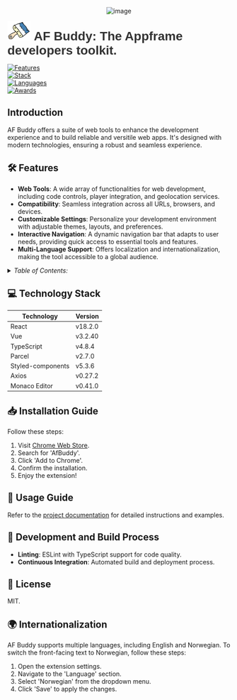 <p align="center">
  
  <img src="https://github.com/JayRichh/afbuddy/assets/18374849/d4187421-6c7d-457d-8505-75c7c2a5e9aa" alt="image" />

</p>

<p align="center">
  <h1 style="font-family: Arial, sans-serif; color: #333; display: inline;">
  <img src="/assets/icons/logo-bg-48.png" alt="image" />
    <span> AF Buddy: The Appframe developers toolkit. </span>  
  </h1>
</p>

[![Features](https://img.shields.io/badge/%20Features%20-%20Web%20Styling%20|%20Themes%20|%20Save/Load%20Snippets%20|%20User--Agents%20|%20Geolocation-007bff?style=flat-square&logo=features&logoColor=white)](link-to-features)<br>
[![Stack](https://img.shields.io/badge/%20Tech%20-%20React%20|%20Vue%20|%20TypeScript-4caf50?style=flat-square&logo=technology&logoColor=white)](link-to-technologies)<br>
[![Languages](https://img.shields.io/badge/%20Languages%20-%20English%20|%20Norwegian-ffeb3b?style=flat-square&logo=languages&logoColor=black)](link-to-languages)<br>
[![Awards](https://img.shields.io/badge/%20Awards%20-%20Best%20Development%20Buddy%20|%20Rubber%20Duck-gold?style=flat-square&logo=award&logoColor=black)](link-to-award)


## Introduction
AF Buddy offers a suite of web tools to enhance the development experience and to build reliable and versitile web apps. It's designed with modern technologies, ensuring a robust and seamless experience.

<h2>🛠️ Features</h2> 

- **Web Tools**: A wide array of functionalities for web development, including code controls, player integration, and geolocation services.
- **Compatibility**: Seamless integration across all URLs, browsers, and devices.
- **Customizable Settings**: Personalize your development environment with adjustable themes, layouts, and preferences.
- **Interactive Navigation**: A dynamic navigation bar that adapts to user needs, providing quick access to essential tools and features.
- **Multi-Language Support**: Offers localization and internationalization, making the tool accessible to a global audience.


<details>
<summary><i>Table of Contents:</i></summary>

1. [Introduction](#introduction)
2. [Features](#features)
3. [Technology Stack](#technology-stack)
4. [Installation Guide](#installation-guide)
5. [Usage Guide](#usage-guide)
6. [Development and Build Process](#development-and-build-process)
7. [License Information](#license-information)
8. [Internationalization](#internationalization)

</details>


<h2>💻 Technology Stack</h2> 

| Technology        | Version |
|-------------------|---------|
| React             | v18.2.0 |
| Vue               | v3.2.40 |
| TypeScript        | v4.8.4  |
| Parcel            | v2.7.0  |
| Styled-components | v5.3.6  |
| Axios             | v0.27.2 |
| Monaco Editor     | v0.41.0 |


<h2>📥 Installation Guide</h2> 

Follow these steps:
1. Visit [Chrome Web Store](link-to-chrome-web-store).
2. Search for 'AfBuddy'.
3. Click 'Add to Chrome'.
4. Confirm the installation.
5. Enjoy the extension!


<h2>📘 Usage Guide</h2> 

Refer to the [project documentation](link-to-documentation) for detailed instructions and examples.


<h2>🧪 Development and Build Process</h2> 

- **Linting**: ESLint with TypeScript support for code quality.
- **Continuous Integration**: Automated build and deployment process.


<h2>📜 License</h2> 

MIT.


<h2>🌍 Internationalization</h2> 

AF Buddy supports multiple languages, including English and Norwegian. To switch the front-facing text to Norwegian, follow these steps:
1. Open the extension settings.
2. Navigate to the 'Language' section.
3. Select 'Norwegian' from the dropdown menu.
4. Click 'Save' to apply the changes.
